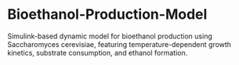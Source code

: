 # Bioethanol-Production-Model
Simulink-based dynamic model for bioethanol production using Saccharomyces cerevisiae, featuring temperature-dependent growth kinetics, substrate consumption, and ethanol formation.
